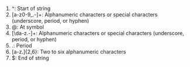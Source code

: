 1. ^: Start of string
2. [a-z0-9_\.-]+: Alphanumeric characters or special characters (underscore, period, or hyphen)
3. @: At symbol
4. [\da-z\.-]+: Alphanumeric characters or special characters (underscore, period, or hyphen)
5. \.: Period
6. [a-z\.]{2,6}: Two to six alphanumeric characters
7. $: End of string